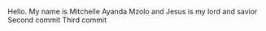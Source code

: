 Hello. My name is Mitchelle Ayanda Mzolo and Jesus is my lord and savior
Second commit
Third commit

